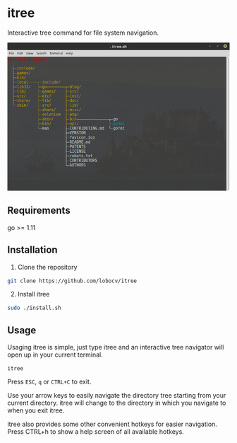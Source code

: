 # itree
Interactive tree command for file system navigation.



![itree Example](https://github.com/lobocv/itree/blob/master/itree.png?raw=true)


Requirements
-------------

go >= 1.11

Installation
-------------

1. Clone the repository

```bash
git clone https://github.com/lobocv/itree
```

2. Install itree
```bash
sudo ./install.sh
```


Usage
-----

Usaging itree is simple, just type itree and an interactive 
tree navigator will open up in your current terminal. 
```
itree
```

Press `ESC`, `q` or `CTRL+C` to exit. 

Use your arrow keys to easily navigate the directory tree starting from your current directory.
itree will change to the directory in which you navigate to when you exit itree.

itree also provides some other convenient hotkeys for easier navigation.
Press CTRL+h to show a help screen of all available hotkeys.

